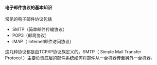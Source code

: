 #### 电子邮件协议的基本知识

常见的电子邮件协议包括

- SMTP（简单邮件传输协议）
- POP3（邮局协议）
- IMAP（ Internet邮件访问协议）

这几种协议都是由TCP/IP协议族定义的。SMTP（ Simple Mail Transfer Protocol ）主要负责底层的邮件系统如何将邮件从一台机器传至另外一台机器。



#### 



































































